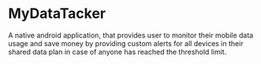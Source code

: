 # MyDataTacker

A native android application, that provides user to monitor their mobile data usage
and save money by providing custom alerts for all devices in their shared data plan
in case of anyone has reached the threshold limit.
